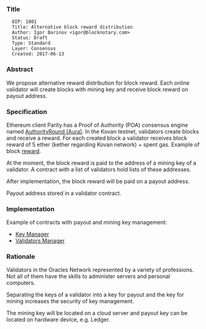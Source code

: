 ### Title

      OIP: 1001
      Title: Alternative block reward distribution
      Author: Igor Barinov <igor@blocknotary.com>
      Status: Draft
      Type: Standard
      Layer: Consensus
      Created: 2017-06-13

### Abstract

We propose alternative reward distribution for block reward. Each online validator will create blocks with mining key and receive block reward on payout address.

### Specification

Ethereum client Parity has a Proof of Authority (POA) consensus engine named [AuthorityRound (Aura)]( https://github.com/paritytech/parity/wiki/Aura). In the Kovan testnet, validators create blocks and receive a reward. For each created block a validator receives block reward of 5 ether (kether regarding Kovan network) + spent gas. Example of  block [reward](https://kovan.etherscan.io/block/2074331).

At the moment, the block reward is paid to the address of a mining key of a validator. A contract with a list of validators hold lists of these addresses.

After implementation, the block reward will be paid on a payout address.

Payout address stored in a validator contract.

### Implementation

Example of contracts with payout and mining key management:
* [Key Manager](https://github.com/oraclesorg/oracles-contract/blob/master/src/KeysManager.sol)
* [Validators Manager](https://github.com/oraclesorg/oracles-contract/blob/master/src/ValidatorsManager.sol) 

### Rationale

Validators in the Oracles Network represented by a variety of professions. Not all of them have the skills to administer servers and personal computers.

Separating the keys of a validator into a key for payout and the key for mining increases the security of key management. 

The mining key will be located on a cloud server and payout key can be located on hardware device, e.g. Ledger.